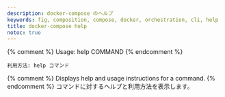 ```yaml
---
description: docker-compose のヘルプ
keywords: fig, composition, compose, docker, orchestration, cli, help
title: docker-compose help
notoc: true
---
```


{% comment %}
Usage: help COMMAND
{% endcomment %}
```
利用方法: help コマンド
```

{% comment %}
Displays help and usage instructions for a command.
{% endcomment %}
コマンドに対するヘルプと利用方法を表示します。
